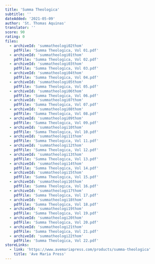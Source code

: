 ```yaml
---
title: 'Summa Theologica'
subtitle: ''
dateAdded: '2021-05-09'
author: 'St. Thomas Aquinas'
translator: ''
score: 90
rating: 0
files:
  - archiveId: 'summatheologi02thom'
    pdfFile: 'Summa Theologica, Vol 01.pdf'
  - archiveId: 'summatheologi01thom'
    pdfFile: 'Summa Theologica, Vol 02.pdf'
  - archiveId: 'summatheologi03thom'
    pdfFile: 'Summa Theologica, Vol 03.pdf'
  - archiveId: 'summatheologi04thom'
    pdfFile: 'Summa Theologica, Vol 04.pdf'
  - archiveId: 'summatheologi05thom'
    pdfFile: 'Summa Theologica, Vol 05.pdf'
  - archiveId: 'summatheologi06thom'
    pdfFile: 'Summa Theologica, Vol 06.pdf'
  - archiveId: 'summatheologi07thom'
    pdfFile: 'Summa Theologica, Vol 07.pdf'
  - archiveId: 'summatheologi08thom'
    pdfFile: 'Summa Theologica, Vol 08.pdf'
  - archiveId: 'summatheologi09thom'
    pdfFile: 'Summa Theologica, Vol 09.pdf'
  - archiveId: 'summatheologi10thom'
    pdfFile: 'Summa Theologica, Vol 10.pdf'
  - archiveId: 'summatheologi11thom'
    pdfFile: 'Summa Theologica, Vol 11.pdf'
  - archiveId: 'summatheologi12thom'
    pdfFile: 'Summa Theologica, Vol 12.pdf'
  - archiveId: 'summatheologi13thom'
    pdfFile: 'Summa Theologica, Vol 13.pdf'
  - archiveId: 'summatheologi14thom'
    pdfFile: 'Summa Theologica, Vol 14.pdf'
  - archiveId: 'summatheologi15thom'
    pdfFile: 'Summa Theologica, Vol 15.pdf'
  - archiveId: 'summatheologi16thom'
    pdfFile: 'Summa Theologica, Vol 16.pdf'
  - archiveId: 'summatheologi17thom'
    pdfFile: 'Summa Theologica, Vol 17.pdf'
  - archiveId: 'summatheologi18thom'
    pdfFile: 'Summa Theologica, Vol 18.pdf'
  - archiveId: 'summatheologi19thom'
    pdfFile: 'Summa Theologica, Vol 19.pdf'
  - archiveId: 'summatheologi20thom'
    pdfFile: 'Summa Theologica, Vol 20.pdf'
  - archiveId: 'summatheologi21thom'
    pdfFile: 'Summa Theologica, Vol 21.pdf'
  - archiveId: 'summatheologi22thom'
    pdfFile: 'Summa Theologica, Vol 22.pdf'
storeLinks:
  - link: 'https://www.avemariapress.com/products/summa-theologica'
    title: 'Ave Maria Press'
---
```



